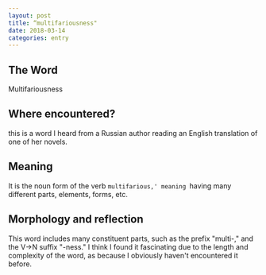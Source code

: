 ```yaml
---
layout: post
title: “multifariousness"
date: 2018-03-14
categories: entry
---
```

## The Word
Multifariousness

## Where encountered?
 this is a word I heard from a Russian author reading an English translation of one of her novels.

## Meaning
It is the noun form of the verb `multifarious,' meaning `having many different parts, elements, forms, etc.

## Morphology and reflection
This word includes many constituent parts, such as the prefix "multi-," and the V->N suffix "-ness." I think I found it fascinating due to the length and complexity of the word, as because I obviously haven't encountered it before.
